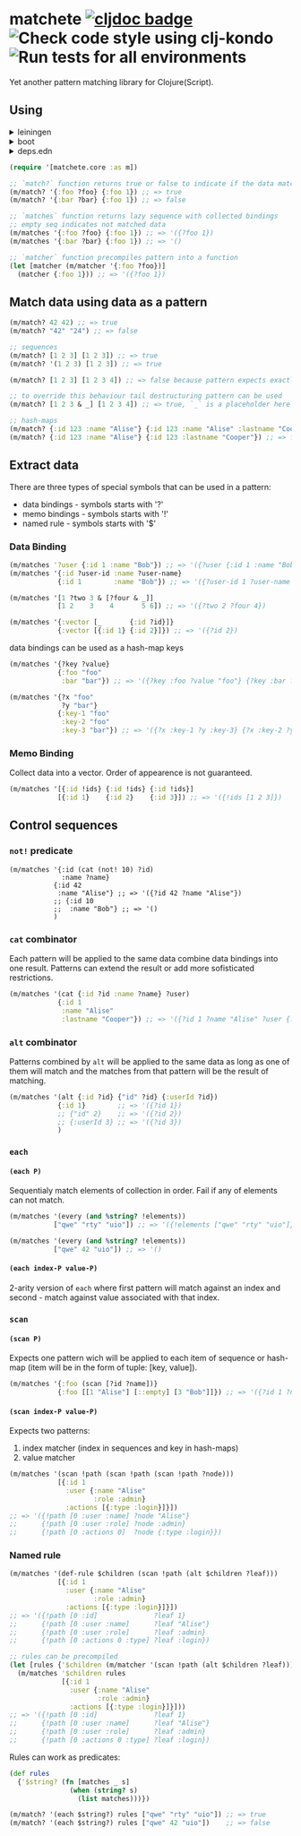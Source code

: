 # matchete [![cljdoc badge](https://cljdoc.org/badge/io.xapix/matchete)](https://cljdoc.org/d/io.xapix/matchete/CURRENT) ![Check code style using clj-kondo](https://github.com/xapix-io/matchete/workflows/Check%20code%20style%20using%20clj-kondo/badge.svg?branch=master) ![Run tests for all environments](https://github.com/xapix-io/matchete/workflows/Run%20tests%20for%20all%20environments/badge.svg?branch=master)

Yet another pattern matching library for Clojure(Script).

## Using

<details><summary>leiningen</summary>
<p>

```
[io.xapix/matchete "1.1.0"]
```

</p>
</details>

<details><summary>boot</summary>
<p>

```
(set-env! :dependencies #(conj % [io.xapix/matchete "1.1.0"]))
```

</p>
</details>

<details><summary>deps.edn</summary>
<p>

```
{:deps {io.xapix/matchete {:mvn/version "1.1.0"}}}
```

</p>
</details>

```clojure
(require '[matchete.core :as m])

;; `match?` function returns true or false to indicate if the data matches the pattern
(m/match? '{:foo ?foo} {:foo 1}) ;; => true
(m/match? '{:bar ?bar} {:foo 1}) ;; => false

;; `matches` function returns lazy sequence with collected bindings
;; empty seq indicates not matched data
(m/matches '{:foo ?foo} {:foo 1}) ;; => '({?foo 1})
(m/matches '{:bar ?bar} {:foo 1}) ;; => '()

;; `matcher` function precompiles pattern into a function
(let [matcher (m/matcher '{:foo ?foo})]
  (matcher {:foo 1})) ;; => '({?foo 1})
```

## Match data using data as a pattern

```clojure
(m/match? 42 42) ;; => true
(m/match? "42" "24") ;; => false

;; sequences
(m/match? [1 2 3] [1 2 3]) ;; => true
(m/match? '(1 2 3) [1 2 3]) ;; => true

(m/match? [1 2 3] [1 2 3 4]) ;; => false because pattern expects exactly 3 elements

;; to override this behaviour tail destructuring pattern can be used
(m/match? [1 2 3 & _] [1 2 3 4]) ;; => true, `_` is a placeholder here that will match to any provided data

;; hash-maps
(m/match? {:id 123 :name "Alise"} {:id 123 :name "Alise" :lastname "Cooper"}) ;; => true
(m/match? {:id 123 :name "Alise"} {:id 123 :lastname "Cooper"}) ;; => false because `:name` key is missing
```

## Extract data

There are three types of special symbols that can be used in a pattern:

* data bindings - symbols starts with '?'
* memo bindings - symbols starts with '!'
* named rule - symbols starts with '$'

### Data Binding

```clojure
(m/matches '?user {:id 1 :name "Bob"}) ;; => '({?user {:id 1 :name "Bob"}})
(m/matches '{:id ?user-id :name ?user-name}
            {:id 1        :name "Bob"}) ;; => '({?user-id 1 ?user-name "Bob"})

(m/matches '[1 ?two 3 & [?four & _]]
            [1 2    3    4       5 6]) ;; => '({?two 2 ?four 4})

(m/matches '{:vector [_       {:id ?id}]}
            {:vector [{:id 1} {:id 2}]}) ;; => '({?id 2})
```

data bindings can be used as a hash-map keys

```clojure
(m/matches '{?key ?value}
            {:foo "foo"
             :bar "bar"}) ;; => '({?key :foo ?value "foo"} {?key :bar ?value "bar"})

(m/matches '{?x "foo"
             ?y "bar"}
            {:key-1 "foo"
             :key-2 "foo"
             :key-3 "bar"}) ;; => '({?x :key-1 ?y :key-3} {?x :key-2 ?y :key-3})
```

### Memo Binding

Collect data into a vector. Order of appearence is not guaranteed.

```clojure
(m/matches '[{:id !ids} {:id !ids} {:id !ids}]
            [{:id 1}    {:id 2}    {:id 3}]) ;; => '({!ids [1 2 3]})
```

## Control sequences

### `not!` predicate

```
(m/matches '{:id (cat (not! 10) ?id)
             :name ?name}
           {:id 42
            :name "Alise"} ;; => '({?id 42 ?name "Alise"})
           ;; {:id 10
           ;;  :name "Bob"} ;; => '()
           )
```

### `cat` combinator

Each pattern will be applied to the same data combine data bindings into one result. Patterns can extend the result or add more sofisticated restrictions.

```clojure
(m/matches '(cat {:id ?id :name ?name} ?user)
            {:id 1
             :name "Alise"
             :lastname "Cooper"}) ;; => '({?id 1 ?name "Alise" ?user {:id 1 :name "Alise" :lastname "Cooper"}})
```

### `alt` combinator

Patterns combined by `alt` will be applied to the same data as long as one of them will match and the matches from that pattern will be the result of matching.

```clojure
(m/matches '(alt {:id ?id} {"id" ?id} {:userId ?id})
            {:id 1}        ;; => '({?id 1})
            ;; {"id" 2}    ;; => '({?id 2})
            ;; {:userId 3} ;; => '({?id 3})
            )
```

### `each`

#### `(each P)`

Sequentialy match elements of collection in order. Fail if any of elements can not match.

```clojure
(m/matches '(every (and %string? !elements))
           ["qwe" "rty" "uio"]) ;; => '({!elements ["qwe" "rty" "uio"]})

(m/matches '(every (and %string? !elements))
           ["qwe" 42 "uio"]) ;; => '()
```

#### `(each index-P value-P)`

2-arity version of `each` where first pattern will match against an index and second - match against value associated with that index.

### `scan`

#### `(scan P)`

Expects one pattern wich will be applied to each item of sequence or hash-map (item will be in the form of tuple: [key, value]).

```clojure
(m/matches '{:foo (scan [?id ?name])}
            {:foo [[1 "Alise"] [::empty] [3 "Bob"]]}) ;; => '({?id 1 ?name "Alise"} {?id 3 ?name "Bob"})'
```

#### `(scan index-P value-P)`

Expects two patterns:

  1. index matcher (index in sequences and key in hash-maps)
  1. value matcher

```clojure
(m/matches '(scan !path (scan !path (scan !path ?node)))
            [{:id 1
              :user {:name "Alise"
                     :role :admin}
              :actions [{:type :login}]}])
;; => '({!path [0 :user :name] ?node "Alise"}
;;      {!path [0 :user :role] ?node :admin}
;;      {!path [0 :actions 0]  ?node {:type :login}})
```

### Named rule

```clojure
(m/matches '(def-rule $children (scan !path (alt $children ?leaf)))
            [{:id 1
              :user {:name "Alise"
                     :role :admin}
              :actions [{:type :login}]}])
;; => '({!path [0 :id]              ?leaf 1}
;;      {!path [0 :user :name]      ?leaf "Alise"}
;;      {!path [0 :user :role]      ?leaf :admin}
;;      {!path [0 :actions 0 :type] ?leaf :login})

;; rules can be precompiled
(let [rules {'$children (m/matcher '(scan !path (alt $children ?leaf)))}]
  (m/matches '$children rules
             [{:id 1
               :user {:name "Alise"
                      :role :admin}
               :actions [{:type :login}]}]))
;; => '({!path [0 :id]              ?leaf 1}
;;      {!path [0 :user :name]      ?leaf "Alise"}
;;      {!path [0 :user :role]      ?leaf :admin}
;;      {!path [0 :actions 0 :type] ?leaf :login})
```

Rules can work as predicates:

```clojure
(def rules
  {'$string? (fn [matches _ s]
               (when (string? s)
                 (list matches)))})

(m/match? '(each $string?) rules ["qwe" "rty" "uio"]) ;; => true
(m/match? '(each $string?) rules ["qwe" 42 "uio"])    ;; => false
```
